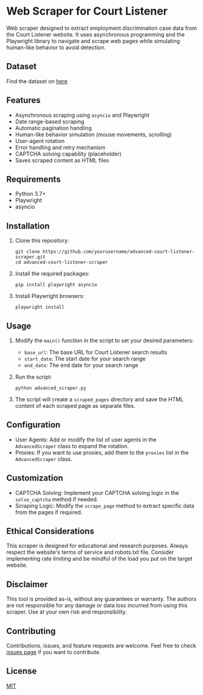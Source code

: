 # Web Scraper for Court Listener

Web scraper designed to extract employment discrimination case data from the Court Listener website. It uses asynchronous programming and the Playwright library to navigate and scrape web pages while simulating human-like behavior to avoid detection.

## Dataset
Find the dataset on [here](https://huggingface.co/datasets/nijdarshan/us-employment-discrim-precedents)

## Features

- Asynchronous scraping using `asyncio` and Playwright
- Date range-based scraping
- Automatic pagination handling
- Human-like behavior simulation (mouse movements, scrolling)
- User-agent rotation
- Error handling and retry mechanism
- CAPTCHA solving capability (placeholder)
- Saves scraped content as HTML files

## Requirements

- Python 3.7+
- Playwright
- asyncio

## Installation

1. Clone this repository:
   ```
   git clone https://github.com/yourusername/advanced-court-listener-scraper.git
   cd advanced-court-listener-scraper
   ```

2. Install the required packages:
   ```
   pip install playwright asyncio
   ```

3. Install Playwright browsers:
   ```
   playwright install
   ```

## Usage

1. Modify the `main()` function in the script to set your desired parameters:
   - `base_url`: The base URL for Court Listener search results
   - `start_date`: The start date for your search range
   - `end_date`: The end date for your search range

2. Run the script:
   ```
   python advanced_scraper.py
   ```

3. The script will create a `scraped_pages` directory and save the HTML content of each scraped page as separate files.

## Configuration

- User Agents: Add or modify the list of user agents in the `AdvancedScraper` class to expand the rotation.
- Proxies: If you want to use proxies, add them to the `proxies` list in the `AdvancedScraper` class.

## Customization

- CAPTCHA Solving: Implement your CAPTCHA solving logic in the `solve_captcha` method if needed.
- Scraping Logic: Modify the `scrape_page` method to extract specific data from the pages if required.

## Ethical Considerations

This scraper is designed for educational and research purposes. Always respect the website's terms of service and robots.txt file. Consider implementing rate limiting and be mindful of the load you put on the target website.

## Disclaimer

This tool is provided as-is, without any guarantees or warranty. The authors are not responsible for any damage or data loss incurred from using this scraper. Use at your own risk and responsibility.

## Contributing

Contributions, issues, and feature requests are welcome. Feel free to check [issues page](https://github.com/yourusername/advanced-court-listener-scraper/issues) if you want to contribute.

## License

[MIT](https://choosealicense.com/licenses/mit/)
